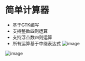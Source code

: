 # 简单计算器
* 基于GTK编写
* 支持整数四则运算
* 支持浮点数四则运算
* 所有运算基于中缀表达式
![image](https://github.com/sqwlly/linux.gtk.calculator/Image/calculator.png)

![image](https://github.com/sqwlly/linux.gtk.calculator/Image/calculator1.png)
